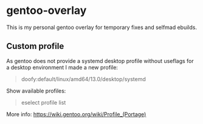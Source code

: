 # gentoo-overlay
This is my personal gentoo overlay for temporary fixes and selfmad ebuilds.

## Custom profile
As gentoo does not provide a systemd desktop profile without useflags for a desktop environment I made a new profile:
> doofy:default/linux/amd64/13.0/desktop/systemd

Show available profiles:
> eselect profile list

More info:
https://wiki.gentoo.org/wiki/Profile_(Portage)
